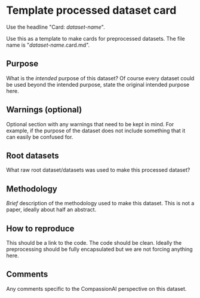 # Template processed dataset card

Use the headline "Card: _dataset-name_".

Use this as a template to make cards for preprocessed datasets. The file name is "_dataset-name_.card.md".

## Purpose

What is the _intended_ purpose of this dataset? Of course every dataset could be used beyond the intended purpose, state the original intended purpose here.

## Warnings (optional)

Optional section with any warnings that need to be kept in mind. For example, if the purpose of the dataset does not include something that it can easily be confused for.

## Root datasets

What raw root dataset/datasets was used to make this processed dataset?

## Methodology

_Brief_ description of the methodology used to make this dataset. This is not a paper, ideally about half an abstract.

## How to reproduce

This should be a link to the code. The code should be clean. Ideally the preprocessing should be fully encapsulated but we are not forcing anything here.

## Comments

Any comments specific to the CompassionAI perspective on this dataset.
